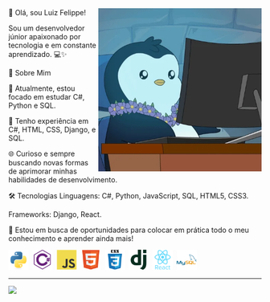 <img src = "giphy.webp" width = "325px" align = "right">
👋 Olá, sou Luiz Felippe!

Sou um desenvolvedor júnior apaixonado por tecnologia e em constante aprendizado. 💻✨

🚀 Sobre Mim

🔭 Atualmente, estou focado em estudar C#, Python e SQL.

🌱 Tenho experiência em C#, HTML, CSS, Django, e SQL.

🌐 Curioso e sempre buscando novas formas de aprimorar minhas habilidades de desenvolvimento.

🛠️ Tecnologias
Linguagens: C#, Python, JavaScript, SQL, HTML5, CSS3.

Frameworks: Django, React.

💼 Estou em busca de oportunidades para colocar em prática todo o meu conhecimento e aprender ainda mais!

<div>
  <img src="https://github.com/devicons/devicon/blob/master/icons/python/python-original.svg" title="Python" alt="Python" width="40" height="40"/>&nbsp;
  <img src="https://github.com/devicons/devicon/blob/master/icons/csharp/csharp-line.svg" title="Csharp" alt="Csharp" width="40" height="40"/>&nbsp;
  <img src="https://github.com/devicons/devicon/blob/master/icons/javascript/javascript-original.svg" title="JavaScript" alt="JavaScript" width="40" height="40"/>&nbsp;
  <img src="https://github.com/devicons/devicon/blob/master/icons/html5/html5-original.svg" title="HTML5" alt="HTML" width="40" height="40"/>&nbsp;
  <img src="https://github.com/devicons/devicon/blob/master/icons/css3/css3-original-wordmark.svg" title="Css" alt="Css" width="40" height="40"/>&nbsp;
  <img src="https://github.com/devicons/devicon/blob/master/icons/django/django-plain.svg" title="Django" alt="Django" width="40" height="40"/>&nbsp
  <img src="https://github.com/devicons/devicon/blob/master/icons/react/react-original-wordmark.svg" title="React" alt="React" width="40" height="40"/>&nbsp;
  <img src="https://github.com/devicons/devicon/blob/master/icons/mysql/mysql-original-wordmark.svg" title="SQL" alt="SQL" width="40" height="40"/>&nbsp
</div>

---


<div align = "left">
<img height = "200em" src="https://github-readme-stats.vercel.app/api/top-langs/?username=luizfelippe-dev&show_icons=true&theme=bear&count_private=true"/>
